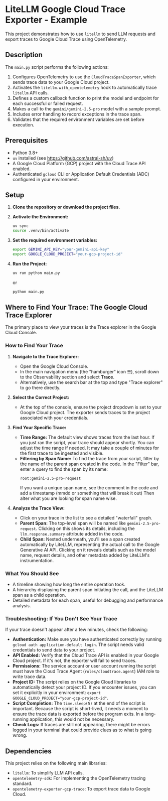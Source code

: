 # LiteLLM Google Cloud Trace Exporter - Example

This project demonstrates how to use `litellm` to send LLM requests and export traces to Google Cloud Trace using OpenTelemetry.

## Description

The `main.py` script performs the following actions:
1.  Configures OpenTelemetry to use the `CloudTraceSpanExporter`, which sends trace data to your Google Cloud project.
2.  Activates the `litellm.with_opentelemetry` hook to automatically trace `litellm` API calls.
3.  Defines a custom callback function to print the model and endpoint for each successful or failed request.
4.  Makes a call to the `gemini/gemini-2.5-pro` model with a sample prompt.
5.  Includes error handling to record exceptions in the trace span.
6.  Validates that the required environment variables are set before execution.

## Prerequisites

- Python 3.8+
- `uv` installed (see https://github.com/astral-sh/uv)
- A Google Cloud Platform (GCP) project with the Cloud Trace API enabled.
- Authenticated `gcloud` CLI or Application Default Credentials (ADC) configured in your environment.

## Setup

1.  **Clone the repository or download the project files.**

2.  **Activate the Environment:**
    ```bash
    uv sync
    source .venv/bin/activate
    ```
3.  **Set the required environment variables:**
    ```bash
    export GEMINI_API_KEY="your-gemini-api-key"
    export GOOGLE_CLOUD_PROJECT="your-gcp-project-id"
    ```

4.  **Run the Project:**
    ```bash
    uv run python main.py 
    ```

    or
    ```bash
    python main.py
    ```



## Where to Find Your Trace: The Google Cloud Trace Explorer

The primary place to view your traces is the Trace explorer in the Google Cloud Console.

### How to Find Your Trace

1. **Navigate to the Trace Explorer:**
   - Open the Google Cloud Console.
   - In the main navigation menu (the "hamburger" icon ☰), scroll down to the Observability section and select **Trace**.
   - Alternatively, use the search bar at the top and type "Trace explorer" to go there directly.

2. **Select the Correct Project:**
   - At the top of the console, ensure the project dropdown is set to your Google Cloud project. The exporter sends traces to the project associated with your credentials.

3. **Find Your Specific Trace:**
   - **Time Range:** The default view shows traces from the last hour. If you just ran the script, your trace should appear shortly. You can adjust the time range if needed. It may take a couple of minutes for the first trace to be ingested and visible.
   - **Filtering by Span Name:** To find the trace from your script, filter by the name of the parent span created in the code. In the "Filter" bar, enter a query to find the span by its name:
     ```
     root:gemini-2.5-pro-request
     ```
     If you want a unique span name, see the comment in the code and add a timestamp (mmdd or something that will break it out)
     Then alter what you are looking for span name wise.

4. **Analyze the Trace View:**
   - Click on your trace in the list to see a detailed "waterfall" graph.
   - **Parent Span:** The top-level span will be named like `gemini-2.5-pro-request`. Clicking on this shows its details, including the `llm.response.summary` attribute added in the code.
   - **Child Span:** Nested underneath, you'll see a span created automatically by LiteLLM, representing the actual call to the Google Generative AI API. Clicking on it reveals details such as the model name, request details, and other metadata added by LiteLLM's instrumentation.

### What You Should See

- A timeline showing how long the entire operation took.
- A hierarchy displaying the parent span initiating the call, and the LiteLLM span as a child operation.
- Detailed metadata for each span, useful for debugging and performance analysis.

### Troubleshooting: If You Don't See Your Trace

If your trace doesn't appear after a few minutes, check the following:

- **Authentication:** Make sure you have authenticated correctly by running `gcloud auth application-default login`. The script needs valid credentials to send data to your project.
- **API Enabled:** Verify that the Cloud Trace API is enabled in your Google Cloud project. If it's not, the exporter will fail to send traces.
- **Permissions:** The service account or user account running the script must have the Cloud Trace Agent (`roles/cloudtrace.agent`) IAM role to write trace data.
- **Project ID:** The script relies on the Google Cloud libraries to automatically detect your project ID. If you encounter issues, you can set it explicitly in your environment: `export GOOGLE_CLOUD_PROJECT="your-gcp-project-id"`.
- **Script Completion:** The `time.sleep(5)` at the end of the script is important. Because the script is short-lived, it needs a moment to ensure the trace data is exported before the program exits. In a long-running application, this would not be necessary.
- **Check Logs:** If traces are still not appearing, there might be errors logged in your terminal that could provide clues as to what is going wrong.

## Dependencies

This project relies on the following main libraries:
- `litellm`: To simplify LLM API calls.
- `opentelemetry-sdk`: For implementing the OpenTelemetry tracing standard.
- `opentelemetry-exporter-gcp-trace`: To export trace data to Google Cloud.

